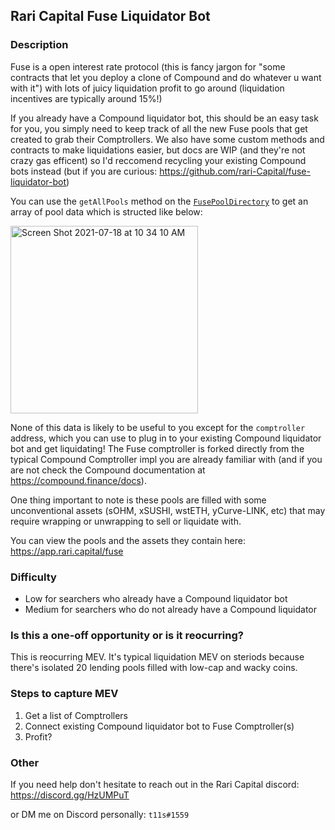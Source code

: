 ## Rari Capital Fuse Liquidator Bot
### Description
Fuse is a open interest rate protocol (this is fancy jargon for "some contracts that let you deploy a clone of Compound and do whatever u want with it") with lots of juicy liquidation profit to go around (liquidation incentives are typically around 15%!)

If you already have a Compound liquidator bot, this should be an easy task for you, you simply need to keep track of all the new Fuse pools that get created to grab their Comptrollers. We also have some custom methods and contracts to make liquidations easier, but docs are WIP (and they're not crazy gas efficent) so I'd reccomend recycling your existing Compound bots instead (but if you are curious: https://github.com/rari-Capital/fuse-liquidator-bot)

You can use the `getAllPools` method on the [`FusePoolDirectory`](https://etherscan.io/address/0x835482fe0532f169024d5e9410199369aad5c77e#readProxyContract) to get an array of pool data which is structed like below:

<img width="300" alt="Screen Shot 2021-07-18 at 10 34 10 AM" src="https://user-images.githubusercontent.com/26209401/126076828-6d2a1c5a-3f57-4957-9090-06ca82c01525.png">

None of this data is likely to be useful to you except for the `comptroller` address, which you can use to plug in to your existing Compound liquidator bot and get liquidating! The Fuse comptroller is forked directly from the typical Compound Comptroller impl you are already familiar with (and if you are not check the Compound documentation at https://compound.finance/docs).

One thing important to note is these pools are filled with some unconventional assets (sOHM, xSUSHI, wstETH, yCurve-LINK, etc) that may require wrapping or unwrapping to sell or liquidate with. 

You can view the pools and the assets they contain here: https://app.rari.capital/fuse

### Difficulty
- Low for searchers who already have a Compound liquidator bot
- Medium for searchers who do not already have a Compound liquidator

### Is this a one-off opportunity or is it reocurring?
This is reocurring MEV. 
It's typical liquidation MEV on steriods because there's isolated 20 lending pools filled with low-cap and wacky coins. 

### Steps to capture MEV
1. Get a list of Comptrollers
2. Connect existing Compound liquidator bot to Fuse Comptroller(s)
3. Profit?

### Other
If you need help don't hesitate to reach out in the Rari Capital discord: https://discord.gg/HzUMPuT

or DM me on Discord personally: `t11s#1559`
